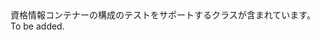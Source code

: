 <Namespace Name="KeyVault.TestFramework">
  <Docs>
    <summary>資格情報コンテナーの構成のテストをサポートするクラスが含まれています。</summary> 
    <remarks>To be added.</remarks>
  </Docs>
</Namespace>
